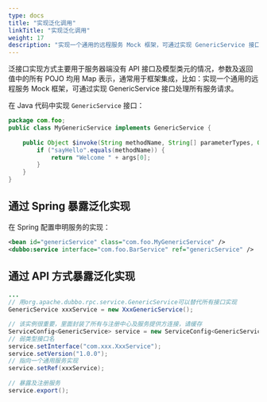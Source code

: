 ```yaml
---
type: docs
title: "实现泛化调用"
linkTitle: "实现泛化调用"
weight: 17
description: "实现一个通用的远程服务 Mock 框架，可通过实现 GenericService 接口处理所有服务请求"
---
```


泛接口实现方式主要用于服务器端没有 API 接口及模型类元的情况，参数及返回值中的所有 POJO 均用 Map 表示，通常用于框架集成，比如：实现一个通用的远程服务 Mock 框架，可通过实现 GenericService 接口处理所有服务请求。

在 Java 代码中实现 `GenericService` 接口：

```java
package com.foo;
public class MyGenericService implements GenericService {
 
    public Object $invoke(String methodName, String[] parameterTypes, Object[] args) throws GenericException {
        if ("sayHello".equals(methodName)) {
            return "Welcome " + args[0];
        }
    }
}
```

## 通过 Spring 暴露泛化实现

在 Spring 配置申明服务的实现：

```xml
<bean id="genericService" class="com.foo.MyGenericService" />
<dubbo:service interface="com.foo.BarService" ref="genericService" />
```

## 通过 API 方式暴露泛化实现

```java
... 
// 用org.apache.dubbo.rpc.service.GenericService可以替代所有接口实现 
GenericService xxxService = new XxxGenericService(); 

// 该实例很重要，里面封装了所有与注册中心及服务提供方连接，请缓存 
ServiceConfig<GenericService> service = new ServiceConfig<GenericService>();
// 弱类型接口名 
service.setInterface("com.xxx.XxxService");  
service.setVersion("1.0.0"); 
// 指向一个通用服务实现 
service.setRef(xxxService); 
 
// 暴露及注册服务 
service.export();
```
